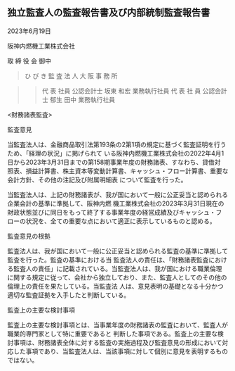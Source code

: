 ## 独立監査人の監査報告書及び内部統制監査報告書

2023年6月19日

阪神内燃機工業株式会社

取 締 役 会 御中

> ひ び き 監 査 法 人 大 阪 事 務 所

> > 代 表 社員 公認会計士 坂東 和宏 業務執行社員 代 表 社 員 公認会計士 郁生 田中 業務執行社員

<財務諸表監査>

監査意見

当監査法人は、金融商品取引法第193条の2第1項の規定に基づく監査証明を行うため、「経理の状況」に掲げられて いる阪神内燃機工業株式会社の2022年4月1日から2023年3月31日までの第158期事業年度の財務諸表、すなわち、貸借対 照表、損益計算書、株主資本等変動計算書、キャッシュ・フロー計算書、重要な会計方針、その他の注記及び附属明細表 について監査を行った。

当監査法人は、上記の財務諸表が、我が国において一般に公正妥当と認められる企業会計の基準に準拠して、阪神内燃 機工業株式会社の2023年3月31日現在の財政状態並びに同日をもって終了する事業年度の経営成績及びキャッシュ・フ ローの状況を、全ての重要な点において適正に表示しているものと認める。

監査意見の根拠

監査法人は、我が国において一般に公正妥当と認められる監査の基準に準拠して監査を行った。監査の基準における当 監査法人の責任は、「財務諸表監査における監査人の責任」に記載されている。当監査法人は、我が国における職業倫理 に関する規定に従って、会社から独立しており、また、監査人としてのその他の倫理上の責任を果たしている。当監査法 人は、意見表明の基礎となる十分かつ適切な監査証拠を入手したと判断している。

監査上の主要な検討事項

監査上の主要な検討事項とは、当事業年度の財務諸表の監査において、監査人が職業的専門家として特に重要であると 判断した事項である。監査上の主要な検討事項は、財務諸表全体に対する監査の実施過程及び監査意見の形成において対 応した事項であり、当監査法人は、当該事項に対して個別に意見を表明するものではない。